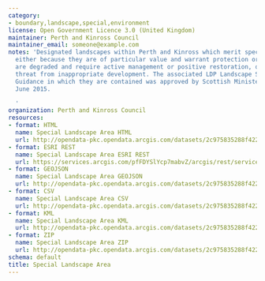 ```yaml
---
category:
- boundary,landscape,special,environment
license: Open Government Licence 3.0 (United Kingdom)
maintainer: Perth and Kinross Council
maintainer_email: someone@example.com
notes: 'Designated landscapes within Perth and Kinross which merit special attention,
  either because they are of particular value and warrant protection or because they
  are degraded and require active management or positive restoration, or are under
  threat from inappropriate development. The associated LDP Landscape Supplementary
  Guidance in which they are contained was approved by Scottish Ministers on 17th
  June 2015.

  '
organization: Perth and Kinross Council
resources:
- format: HTML
  name: Special Landscape Area HTML
  url: http://opendata-pkc.opendata.arcgis.com/datasets/2c975835288f422bb5890b32ea870acb_0
- format: ESRI REST
  name: Special Landscape Area ESRI REST
  url: https://services.arcgis.com/pfFDYSlYcp7mabvZ/arcgis/rest/services/Special_Landscape_Area/FeatureServer/0
- format: GEOJSON
  name: Special Landscape Area GEOJSON
  url: http://opendata-pkc.opendata.arcgis.com/datasets/2c975835288f422bb5890b32ea870acb_0.geojson
- format: CSV
  name: Special Landscape Area CSV
  url: http://opendata-pkc.opendata.arcgis.com/datasets/2c975835288f422bb5890b32ea870acb_0.csv
- format: KML
  name: Special Landscape Area KML
  url: http://opendata-pkc.opendata.arcgis.com/datasets/2c975835288f422bb5890b32ea870acb_0.kml
- format: ZIP
  name: Special Landscape Area ZIP
  url: http://opendata-pkc.opendata.arcgis.com/datasets/2c975835288f422bb5890b32ea870acb_0.zip
schema: default
title: Special Landscape Area
---
```

